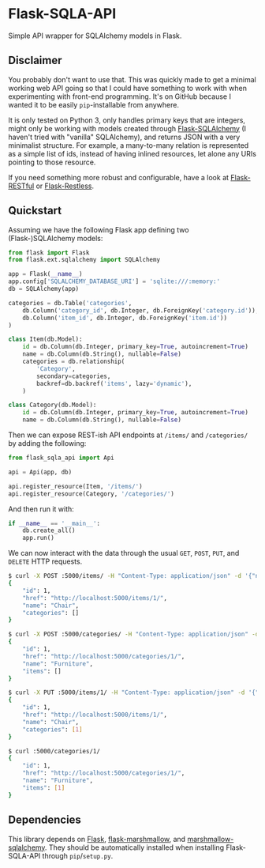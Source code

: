 # Flask-SQLA-API

Simple API wrapper for SQLAlchemy models in Flask.


## Disclaimer

You probably don't want to use that. This was quickly made to get a minimal
working web API going so that I could have something to work with when
experimenting with front-end programming. It's on GitHub because I wanted it to
be easily `pip`-installable from anywhere.

It is only tested on Python 3, only handles primary keys that are integers,
might only be working with models created through [Flask-SQLAlchemy][] (I
haven't tried with "vanilla" SQLAlchemy), and returns JSON with a very
minimalist structure. For example, a many-to-many relation is represented as a
simple list of ids, instead of having inlined resources, let alone any URIs
pointing to those resource.

If you need something more robust and configurable, have a look at
[Flask-RESTful][] or [Flask-Restless][].


## Quickstart

Assuming we have the following Flask app defining two (Flask-)SQLAlchemy models:

```python
from flask import Flask
from flask.ext.sqlalchemy import SQLAlchemy

app = Flask(__name__)
app.config['SQLALCHEMY_DATABASE_URI'] = 'sqlite:///:memory:'
db = SQLAlchemy(app)

categories = db.Table('categories',
    db.Column('category_id', db.Integer, db.ForeignKey('category.id')),
    db.Column('item_id', db.Integer, db.ForeignKey('item.id'))
)

class Item(db.Model):
    id = db.Column(db.Integer, primary_key=True, autoincrement=True)
    name = db.Column(db.String(), nullable=False)
    categories = db.relationship(
        'Category',
        secondary=categories,
        backref=db.backref('items', lazy='dynamic'),
    )

class Category(db.Model):
    id = db.Column(db.Integer, primary_key=True, autoincrement=True)
    name = db.Column(db.String(), nullable=False)
```

Then we can expose REST-ish API endpoints at `/items/` and `/categories/` by
adding the following:


```python
from flask_sqla_api import Api

api = Api(app, db)

api.register_resource(Item, '/items/')
api.register_resource(Category, '/categories/')
```

And then run it with:

```python
if __name__ == '__main__':
    db.create_all()
    app.run()
```

We can now interact with the data through the usual `GET`, `POST`, `PUT`, and
`DELETE` HTTP requests.

```bash
$ curl -X POST :5000/items/ -H "Content-Type: application/json" -d '{"name": "Chair"}'
{
    "id": 1,
    "href": "http://localhost:5000/items/1/",
    "name": "Chair",
    "categories": []
}

$ curl -X POST :5000/categories/ -H "Content-Type: application/json" -d '{"name": "Furniture"}'
{
    "id": 1,
    "href": "http://localhost:5000/categories/1/",
    "name": "Furniture",
    "items": []
}

$ curl -X PUT :5000/items/1/ -H "Content-Type: application/json" -d '{"categories": [1]}'
{
    "id": 1,
    "href": "http://localhost:5000/items/1/",
    "name": "Chair",
    "categories": [1]
}

$ curl :5000/categories/1/
{
    "id": 1,
    "href": "http://localhost:5000/categories/1/",
    "name": "Furniture",
    "items": [1]
}

```


## Dependencies

This library depends on [Flask][], [flask-marshmallow][], and
[marshmallow-sqlalchemy][]. They should be automatically installed when
installing Flask-SQLA-API through `pip`/`setup.py`.

[Flask]: http://flask.pocoo.org
[flask-marshmallow]: https://flask-marshmallow.readthedocs.org
[marshmallow-sqlalchemy]: https://marshmallow-sqlalchemy.readthedocs.org

[Flask-SQLAlchemy]: http://flask-sqlalchemy.pocoo.org
[Flask-RESTful]: https://flask-restful.readthedocs.org
[Flask-Restless]: https://flask-restless.readthedocs.org
